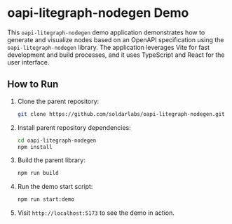 # oapi-litegraph-nodegen Demo

This `oapi-litegraph-nodegen` demo application demonstrates how to generate and visualize nodes based on an OpenAPI specification using the `oapi-litegraph-nodegen` library. The application leverages Vite for fast development and build processes, and it uses TypeScript and React for the user interface.

## How to Run

1. Clone the parent repository:

   ```bash
   git clone https://github.com/soldarlabs/oapi-litegraph-nodegen.git
   ```

2. Install parent repository dependencies:

    ```bash
    cd oapi-litegraph-nodegen
    npm install
    ```

3. Build the parent library:

   ```bash
   npm run build
   ```

4. Run the demo start script:

   ```bash
   npm run start:demo
   ```

5. Visit `http://localhost:5173` to see the demo in action.
